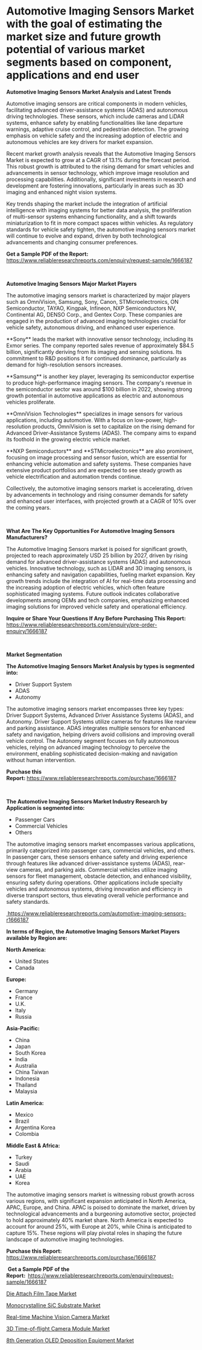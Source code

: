 <p><h1>Automotive Imaging Sensors Market with the goal of estimating the market size and future growth potential of various market segments based on component, applications and end user</h1></p><p><strong>Automotive Imaging Sensors Market Analysis and Latest Trends</strong></p>
<p><p>Automotive imaging sensors are critical components in modern vehicles, facilitating advanced driver-assistance systems (ADAS) and autonomous driving technologies. These sensors, which include cameras and LiDAR systems, enhance safety by enabling functionalities like lane departure warnings, adaptive cruise control, and pedestrian detection. The growing emphasis on vehicle safety and the increasing adoption of electric and autonomous vehicles are key drivers for market expansion.</p><p>Recent market growth analysis reveals that the Automotive Imaging Sensors Market is expected to grow at a CAGR of 13.1% during the forecast period. This robust growth is attributed to the rising demand for smart vehicles and advancements in sensor technology, which improve image resolution and processing capabilities. Additionally, significant investments in research and development are fostering innovations, particularly in areas such as 3D imaging and enhanced night vision systems.</p><p>Key trends shaping the market include the integration of artificial intelligence with imaging systems for better data analysis, the proliferation of multi-sensor systems enhancing functionality, and a shift towards miniaturization to fit in more compact spaces within vehicles. As regulatory standards for vehicle safety tighten, the automotive imaging sensors market will continue to evolve and expand, driven by both technological advancements and changing consumer preferences.</p></p>
<p><strong>Get a Sample PDF of the Report:&nbsp;</strong> <a href="https://www.reliableresearchreports.com/enquiry/request-sample/1666187?utm_campaign=117&utm_medium=2&utm_source=Github&utm_content=ia&utm_term=06042025&utm_id=automotive-imaging-sensors">https://www.reliableresearchreports.com/enquiry/request-sample/1666187</a></p>
<p>&nbsp;</p>
<p><strong>Automotive Imaging Sensors Major Market Players</strong></p>
<p><p>The automotive imaging sensors market is characterized by major players such as OmniVision, Samsung, Sony, Canon, STMicroelectronics, ON Semiconductor, TAYAO, Kingpak, Infineon, NXP Semiconductors NV, Continental AG, DENSO Corp., and Gentex Corp. These companies are engaged in the production of advanced imaging technologies crucial for vehicle safety, autonomous driving, and enhanced user experience.</p><p>**Sony** leads the market with innovative sensor technology, including its Exmor series. The company reported sales revenue of approximately $84.5 billion, significantly deriving from its imaging and sensing solutions. Its commitment to R&D positions it for continued dominance, particularly as demand for high-resolution sensors increases.</p><p>**Samsung** is another key player, leveraging its semiconductor expertise to produce high-performance imaging sensors. The company's revenue in the semiconductor sector was around $100 billion in 2022, showing strong growth potential in automotive applications as electric and autonomous vehicles proliferate.</p><p>**OmniVision Technologies** specializes in image sensors for various applications, including automotive. With a focus on low-power, high-resolution products, OmniVision is set to capitalize on the rising demand for Advanced Driver-Assistance Systems (ADAS). The company aims to expand its foothold in the growing electric vehicle market.</p><p>**NXP Semiconductors** and **STMicroelectronics** are also prominent, focusing on image processing and sensor fusion, which are essential for enhancing vehicle automation and safety systems. These companies have extensive product portfolios and are expected to see steady growth as vehicle electrification and automation trends continue.</p><p>Collectively, the automotive imaging sensors market is accelerating, driven by advancements in technology and rising consumer demands for safety and enhanced user interfaces, with projected growth at a CAGR of 10% over the coming years.</p></p>
<p>&nbsp;</p>
<p><strong>What Are The Key Opportunities For Automotive Imaging Sensors Manufacturers?</strong></p>
<p><p>The Automotive Imaging Sensors market is poised for significant growth, projected to reach approximately USD 25 billion by 2027, driven by rising demand for advanced driver-assistance systems (ADAS) and autonomous vehicles. Innovative technology, such as LIDAR and 3D imaging sensors, is enhancing safety and navigation capabilities, fueling market expansion. Key growth trends include the integration of AI for real-time data processing and the increasing adoption of electric vehicles, which often feature sophisticated imaging systems. Future outlook indicates collaborative developments among OEMs and tech companies, emphasizing enhanced imaging solutions for improved vehicle safety and operational efficiency.</p></p>
<p><strong>Inquire or Share Your Questions If Any Before Purchasing This Report:</strong> <a href="https://www.reliableresearchreports.com/enquiry/pre-order-enquiry/1666187?utm_campaign=117&utm_medium=2&utm_source=Github&utm_content=ia&utm_term=06042025&utm_id=automotive-imaging-sensors">https://www.reliableresearchreports.com/enquiry/pre-order-enquiry/1666187</a></p>
<p>&nbsp;</p>
<p><strong>Market Segmentation</strong></p>
<p><strong>The Automotive Imaging Sensors Market Analysis by types is segmented into:</strong></p>
<p><ul><li>Driver Support System</li><li>ADAS</li><li>Autonomy</li></ul></p>
<p><p>The automotive imaging sensors market encompasses three key types: Driver Support Systems, Advanced Driver Assistance Systems (ADAS), and Autonomy. Driver Support Systems utilize cameras for features like rearview and parking assistance. ADAS integrates multiple sensors for enhanced safety and navigation, helping drivers avoid collisions and improving overall vehicle control. The Autonomy segment focuses on fully autonomous vehicles, relying on advanced imaging technology to perceive the environment, enabling sophisticated decision-making and navigation without human intervention.</p></p>
<p><strong>Purchase this Report:&nbsp;</strong><a href="https://www.reliableresearchreports.com/purchase/1666187?utm_campaign=117&utm_medium=2&utm_source=Github&utm_content=ia&utm_term=06042025&utm_id=automotive-imaging-sensors">https://www.reliableresearchreports.com/purchase/1666187</a></p>
<p>&nbsp;</p>
<p><strong>The Automotive Imaging Sensors Market Industry Research by Application is segmented into:</strong></p>
<p><ul><li>Passenger Cars</li><li>Commercial Vehicles</li><li>Others</li></ul></p>
<p><p>The automotive imaging sensors market encompasses various applications, primarily categorized into passenger cars, commercial vehicles, and others. In passenger cars, these sensors enhance safety and driving experience through features like advanced driver-assistance systems (ADAS), rear-view cameras, and parking aids. Commercial vehicles utilize imaging sensors for fleet management, obstacle detection, and enhanced visibility, ensuring safety during operations. Other applications include specialty vehicles and autonomous systems, driving innovation and efficiency in diverse transport sectors, thus elevating overall vehicle performance and safety standards.</p></p>
<p><a href="https://www.reliableresearchreports.com/automotive-imaging-sensors-r1666187?utm_campaign=117&utm_medium=2&utm_source=Github&utm_content=ia&utm_term=06042025&utm_id=automotive-imaging-sensors">&nbsp;https://www.reliableresearchreports.com/automotive-imaging-sensors-r1666187</a></p>
<p><strong>In terms of Region, the Automotive Imaging Sensors Market Players available by Region are:</strong></p>
<p>
    <p> <strong> North America: </strong>
        <ul>
            <li>United States</li>
            <li>Canada</li>
        </ul>
        </p> 
    <p> <strong> Europe: </strong>
        <ul>
            <li>Germany</li>
            <li>France</li>
            <li>U.K.</li>
            <li>Italy</li>
            <li>Russia</li>
        </ul>
        </p> 
    <p> <strong> Asia-Pacific: </strong>
        <ul>
            <li>China</li>
            <li>Japan</li>
            <li>South Korea</li>
            <li>India</li>
            <li>Australia</li>
            <li>China Taiwan</li>
            <li>Indonesia</li>
            <li>Thailand</li>
            <li>Malaysia</li>
        </ul>
        </p> 
    <p> <strong> Latin America: </strong>
        <ul>
            <li>Mexico</li>
            <li>Brazil</li>
            <li>Argentina Korea</li>
            <li>Colombia</li>
        </ul>
        </p> 
    <p> <strong> Middle East & Africa: </strong>
        <ul>
            <li>Turkey</li>
            <li>Saudi</li>
            <li>Arabia</li>
            <li>UAE</li>
            <li>Korea</li>
        </ul>
    </p>
    </p>
<p><p>The automotive imaging sensors market is witnessing robust growth across various regions, with significant expansion anticipated in North America, APAC, Europe, and China. APAC is poised to dominate the market, driven by technological advancements and a burgeoning automotive sector, projected to hold approximately 40% market share. North America is expected to account for around 25%, with Europe at 20%, while China is anticipated to capture 15%. These regions will play pivotal roles in shaping the future landscape of automotive imaging technologies.</p></p>
<p><strong>Purchase this Report: </strong><a href="https://www.reliableresearchreports.com/purchase/1666187?utm_campaign=117&utm_medium=2&utm_source=Github&utm_content=ia&utm_term=06042025&utm_id=automotive-imaging-sensors">https://www.reliableresearchreports.com/purchase/1666187</a></p>
<p>&nbsp;<strong>Get a Sample PDF of the Report:&nbsp;&nbsp;</strong><a href="https://www.reliableresearchreports.com/enquiry/request-sample/1666187?utm_campaign=117&utm_medium=2&utm_source=Github&utm_content=ia&utm_term=06042025&utm_id=automotive-imaging-sensors">https://www.reliableresearchreports.com/enquiry/request-sample/1666187</a></p>
<p><strong></strong></p>
<p><p><a href="https://github.com/ceneabiruk11/Market-Research-Report-List-1/blob/main/die-attach-film-tape-market.md?utm_campaign=117&utm_medium=2&utm_source=Github&utm_content=ia&utm_term=06042025&utm_id=automotive-imaging-sensors">Die Attach Film Tape Market</a></p><p><a href="https://github.com/nontoengolo/Market-Research-Report-List-1/blob/main/monocrystalline-sic-substrate-market.md?utm_campaign=117&utm_medium=2&utm_source=Github&utm_content=ia&utm_term=06042025&utm_id=automotive-imaging-sensors">Monocrystalline SiC Substrate Market</a></p><p><a href="https://github.com/shefikagbons/Market-Research-Report-List-1/blob/main/real-time-machine-vision-camera-market.md?utm_campaign=117&utm_medium=2&utm_source=Github&utm_content=ia&utm_term=06042025&utm_id=automotive-imaging-sensors">Real-time Machine Vision Camera Market</a></p><p><a href="https://github.com/pomasifilo/Market-Research-Report-List-1/blob/main/3d-time-of-flight-camera-module-market.md?utm_campaign=117&utm_medium=2&utm_source=Github&utm_content=ia&utm_term=06042025&utm_id=automotive-imaging-sensors">3D Time-of-flight Camera Module Market</a></p><p><a href="https://github.com/avikalitesjj/Market-Research-Report-List-1/blob/main/8th-generation-oled-deposition-equipment-market.md?utm_campaign=117&utm_medium=2&utm_source=Github&utm_content=ia&utm_term=06042025&utm_id=automotive-imaging-sensors">8th Generation OLED Deposition Equipment Market</a></p></p>